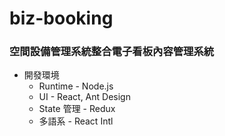 # biz-booking
### 空間設備管理系統整合電子看板內容管理系統
* 開發環境
  * Runtime - Node.js
  * UI - React, Ant Design
  * State 管理 - Redux
  * 多語系 - React Intl

